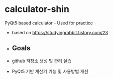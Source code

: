 # calculator-shin
PyQt5 based calculator - Used for practice
* based on https://studyingrabbit.tistory.com/23

* ## Goals
* github 저장소 생성 및 관리 실습
* PyQt5 기반 계산기 기능 및 사용방법 개선
